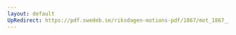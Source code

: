 ```yaml
---
layout: default
UpRedirect: https://pdf.swedeb.se/riksdagen-motions-pdf/1867/mot_1867__ak__00179.pdf
---
```

